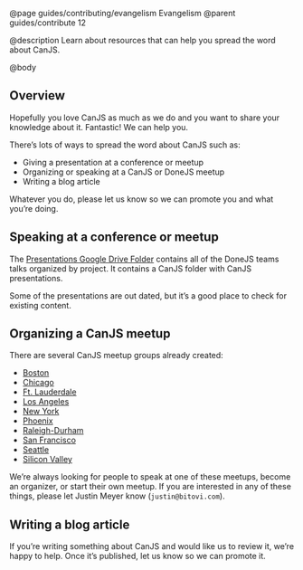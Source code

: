 @page guides/contributing/evangelism Evangelism
@parent guides/contribute 12

@description Learn about resources that can help you spread the word about CanJS.

@body

## Overview

Hopefully you love CanJS as much as we do and you want to share your
knowledge about it.  Fantastic!  We can help you.

There’s lots of ways to spread the word about CanJS such as:

 - Giving a presentation at a conference or meetup
 - Organizing or speaking at a CanJS or DoneJS meetup
 - Writing a blog article

Whatever you do, please let us know so we can promote you and what you’re doing.

## Speaking at a conference or meetup

The [Presentations Google Drive Folder](https://drive.google.com/drive/u/1/folders/0Bx-kNqf-wxZeaWc2ay1ZSzZZQXc)
contains all of the DoneJS teams talks organized by project.  It contains
a CanJS folder with CanJS presentations.  

Some of the presentations are out dated, but it’s a good place to check for
existing content.

## Organizing a CanJS meetup

There are several CanJS meetup groups already created:

- [Boston](https://www.meetup.com/DoneJS-Boston/)
- [Chicago](https://www.meetup.com/DoneJS-Chicago/)
- [Ft. Lauderdale](https://www.meetup.com/DoneJS-Fort-Lauderdale/)
- [Los Angeles](https://www.meetup.com/DoneJS-LA/)
- [New York](https://www.meetup.com/DoneJS-NYC/)
- [Phoenix](https://www.meetup.com/DoneJS-Phoenix/)
- [Raleigh-Durham](https://www.meetup.com/DoneJS-raleigh-durham/)
- [San Francisco](https://www.meetup.com/DoneJS-San-Francisco/)
- [Seattle](https://www.meetup.com/DoneJS-Seattle/)
- [Silicon Valley](https://www.meetup.com/DoneJS-Silicon-Valley/)

We’re always looking for people to speak at one of these meetups, become an organizer,
or start their own meetup.  If you are interested in any of these things,
please let Justin Meyer know (`justin@bitovi.com`).

## Writing a blog article

If you’re writing something about CanJS and would like us to review it,
we’re happy to help.  Once it’s published, let us know so we can promote it.  
